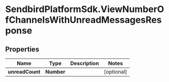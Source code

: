 # SendbirdPlatformSdk.ViewNumberOfChannelsWithUnreadMessagesResponse

## Properties

Name | Type | Description | Notes
------------ | ------------- | ------------- | -------------
**unreadCount** | **Number** |  | [optional] 


